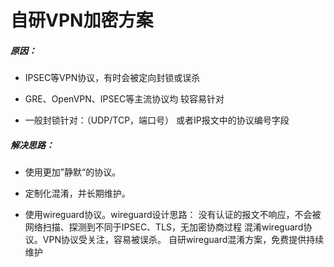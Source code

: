

# 自研VPN加密方案

##### 原因：

-  IPSEC等VPN协议，有时会被定向封锁或误杀

- GRE、OpenVPN、IPSEC等主流协议均
   较容易针对

- 一般封锁针对：（UDP/TCP，端口号） 或者IP报文中的协议编号字段

  

##### 解决思路：

- 使用更加”静默“的协议。

- 定制化混淆，并长期维护。

- 使用wireguard协议。wireguard设计思路：
 没有认证的报文不响应，不会被网络扫描、探测到不同于IPSEC、TLS，无加密协商过程
  混淆wireguard协议。VPN协议受关注，容易被误杀。
  自研wireguard混淆方案，免费提供持续维护

